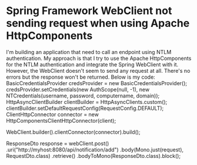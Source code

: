 
# Spring Framework WebClient not sending request when using Apache HttpComponents

I'm building an application that need to call an endpoint using NTLM authentication. My approach is that I try to use the Apache HttpComponents for the NTLM authentication and integrate the Spring WebClient with it. However, the WebClient doesn't seem to send any request at all. There's no errors but the response won't be returned.
Below is my code:
BasicCredentialsProvider credsProvider = new BasicCredentialsProvider();
credsProvider.setCredentials(new AuthScope(null, -1), new NTCredentials(username, password, computername, domain));
HttpAsyncClientBuilder clientBuilder = HttpAsyncClients.custom();
clientBuilder.setDefaultRequestConfig(RequestConfig.DEFAULT);
ClientHttpConnector connector = new HttpComponentsClientHttpConnector(client);

WebClient.builder().clientConnector(connector).build();

ResponseDto response = webClient.post()
                .uri("http://myhost:8080/api/notification/add")
                .body(Mono.just(request), RequestDto.class)
                .retrieve()
                .bodyToMono(ResponseDto.class).block();


        